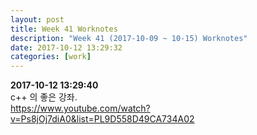 ```yaml
---
layout: post
title: Week 41 Worknotes
description: "Week 41 (2017-10-09 ~ 10-15) Worknotes"
date: 2017-10-12 13:29:32
categories: [work]
---       
```

**2017-10-12 13:29:40**                                
c++ 의 좋은 강좌.            
https://www.youtube.com/watch?v=Ps8jOj7diA0&list=PL9D558D49CA734A02             


